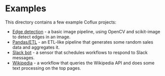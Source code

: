 # Examples

This directory contains a few example Coflux projects:

- [Edge detection](edge_detection/) - a basic image pipeline, using OpenCV and scikit-image to detect edges in an image.
- [Pandas/ETL](pandas_etl/) - an ETL-like pipeline that generates some random sales data and aggregates it.
- [Slack bot](slack_bot/) - a sensor that schedules workflows to respond to Slack messages.
- [Wikipedia](wikipedia/) - a workflow that queries the Wikipedia API and does some text processing on the top pages.

